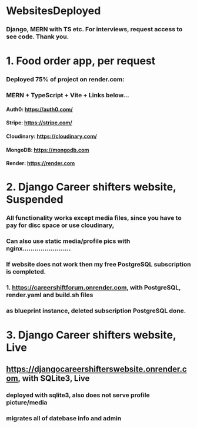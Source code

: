 
# WebsitesDeployed
### Django, MERN with TS etc. For interviews, request access to see code. Thank you. 

# 1. Food order app, per request
### Deployed 75% of project on render.com: 
### MERN + TypeScript + Vite + Links below...
#### Auth0: https://auth0.com/
#### Stripe: https://stripe.com/
#### Cloudinary: https://cloudinary.com/
#### MongoDB: https://mongodb.com
#### Render: https://render.com

# 2. Django Career shifters website, Suspended
### All functionality works except media files, since you have to pay for disc space or use cloudinary, 
### Can also use static media/profile pics with nginx........................
### If website does not work then my free PostgreSQL subscription is completed. 
### 1. https://careershiftforum.onrender.com, with PostgreSQL, render.yaml and build.sh files
### as blueprint instance, deleted subscription PostgreSQL done. 

# 3. Django Career shifters website, Live
## https://djangocareershifterswebsite.onrender.com, with SQLite3, Live
### deployed with sqlite3, also does not serve profile picture/media
### migrates all of datebase info and admin
